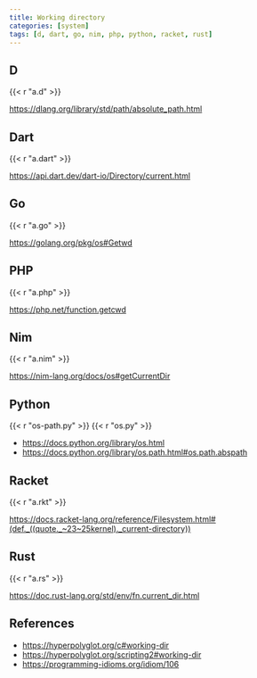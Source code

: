 ```yaml
---
title: Working directory
categories: [system]
tags: [d, dart, go, nim, php, python, racket, rust]
---
```


## D

{{< r "a.d" >}}

<https://dlang.org/library/std/path/absolute_path.html>

## Dart

{{< r "a.dart" >}}

<https://api.dart.dev/dart-io/Directory/current.html>

## Go

{{< r "a.go" >}}

<https://golang.org/pkg/os#Getwd>

## PHP

{{< r "a.php" >}}

<https://php.net/function.getcwd>

## Nim

{{< r "a.nim" >}}

<https://nim-lang.org/docs/os#getCurrentDir>

## Python

{{< r "os-path.py" >}}
{{< r "os.py" >}}

- <https://docs.python.org/library/os.html>
- <https://docs.python.org/library/os.path.html#os.path.abspath>

## Racket

{{< r "a.rkt" >}}

<https://docs.racket-lang.org/reference/Filesystem.html#(def._((quote._~23~25kernel)._current-directory))>

## Rust

{{< r "a.rs" >}}

<https://doc.rust-lang.org/std/env/fn.current_dir.html>

## References

- <https://hyperpolyglot.org/c#working-dir>
- <https://hyperpolyglot.org/scripting2#working-dir>
- <https://programming-idioms.org/idiom/106>
